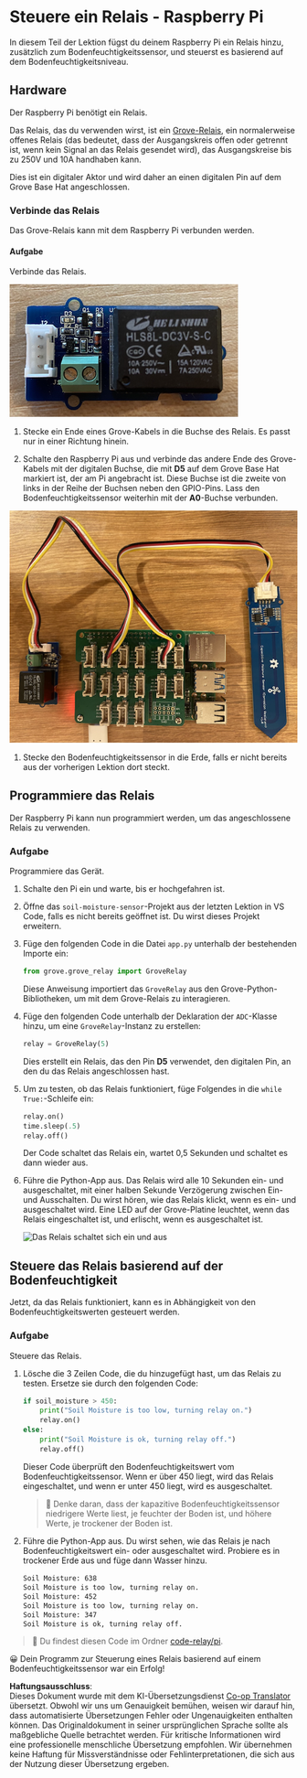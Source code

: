 <!--
CO_OP_TRANSLATOR_METADATA:
{
  "original_hash": "66b81165e60f8f169bd52a401b6a0f8b",
  "translation_date": "2025-08-25T21:28:01+00:00",
  "source_file": "2-farm/lessons/3-automated-plant-watering/pi-relay.md",
  "language_code": "de"
}
-->
# Steuere ein Relais - Raspberry Pi

In diesem Teil der Lektion fügst du deinem Raspberry Pi ein Relais hinzu, zusätzlich zum Bodenfeuchtigkeitssensor, und steuerst es basierend auf dem Bodenfeuchtigkeitsniveau.

## Hardware

Der Raspberry Pi benötigt ein Relais.

Das Relais, das du verwenden wirst, ist ein [Grove-Relais](https://www.seeedstudio.com/Grove-Relay.html), ein normalerweise offenes Relais (das bedeutet, dass der Ausgangskreis offen oder getrennt ist, wenn kein Signal an das Relais gesendet wird), das Ausgangskreise bis zu 250V und 10A handhaben kann.

Dies ist ein digitaler Aktor und wird daher an einen digitalen Pin auf dem Grove Base Hat angeschlossen.

### Verbinde das Relais

Das Grove-Relais kann mit dem Raspberry Pi verbunden werden.

#### Aufgabe

Verbinde das Relais.

![Ein Grove-Relais](../../../../../translated_images/grove-relay.d426958ca210fbd0fb7983d7edc069d46c73a8b0a099d94797bd756f7b6bb6be.de.png)

1. Stecke ein Ende eines Grove-Kabels in die Buchse des Relais. Es passt nur in einer Richtung hinein.

1. Schalte den Raspberry Pi aus und verbinde das andere Ende des Grove-Kabels mit der digitalen Buchse, die mit **D5** auf dem Grove Base Hat markiert ist, der am Pi angebracht ist. Diese Buchse ist die zweite von links in der Reihe der Buchsen neben den GPIO-Pins. Lass den Bodenfeuchtigkeitssensor weiterhin mit der **A0**-Buchse verbunden.

![Das Grove-Relais ist mit der D5-Buchse verbunden, und der Bodenfeuchtigkeitssensor ist mit der A0-Buchse verbunden](../../../../../translated_images/pi-relay-and-soil-moisture-sensor.02f3198975b8c53e69ec716cd2719ce117700bd1fc933eaf93476c103c57939b.de.png)

1. Stecke den Bodenfeuchtigkeitssensor in die Erde, falls er nicht bereits aus der vorherigen Lektion dort steckt.

## Programmiere das Relais

Der Raspberry Pi kann nun programmiert werden, um das angeschlossene Relais zu verwenden.

### Aufgabe

Programmiere das Gerät.

1. Schalte den Pi ein und warte, bis er hochgefahren ist.

1. Öffne das `soil-moisture-sensor`-Projekt aus der letzten Lektion in VS Code, falls es nicht bereits geöffnet ist. Du wirst dieses Projekt erweitern.

1. Füge den folgenden Code in die Datei `app.py` unterhalb der bestehenden Importe ein:

    ```python
    from grove.grove_relay import GroveRelay
    ```

    Diese Anweisung importiert das `GroveRelay` aus den Grove-Python-Bibliotheken, um mit dem Grove-Relais zu interagieren.

1. Füge den folgenden Code unterhalb der Deklaration der `ADC`-Klasse hinzu, um eine `GroveRelay`-Instanz zu erstellen:

    ```python
    relay = GroveRelay(5)
    ```

    Dies erstellt ein Relais, das den Pin **D5** verwendet, den digitalen Pin, an den du das Relais angeschlossen hast.

1. Um zu testen, ob das Relais funktioniert, füge Folgendes in die `while True:`-Schleife ein:

    ```python
    relay.on()
    time.sleep(.5)
    relay.off()
    ```

    Der Code schaltet das Relais ein, wartet 0,5 Sekunden und schaltet es dann wieder aus.

1. Führe die Python-App aus. Das Relais wird alle 10 Sekunden ein- und ausgeschaltet, mit einer halben Sekunde Verzögerung zwischen Ein- und Ausschalten. Du wirst hören, wie das Relais klickt, wenn es ein- und ausgeschaltet wird. Eine LED auf der Grove-Platine leuchtet, wenn das Relais eingeschaltet ist, und erlischt, wenn es ausgeschaltet ist.

    ![Das Relais schaltet sich ein und aus](../../../../../images/relay-turn-on-off.gif)

## Steuere das Relais basierend auf der Bodenfeuchtigkeit

Jetzt, da das Relais funktioniert, kann es in Abhängigkeit von den Bodenfeuchtigkeitswerten gesteuert werden.

### Aufgabe

Steuere das Relais.

1. Lösche die 3 Zeilen Code, die du hinzugefügt hast, um das Relais zu testen. Ersetze sie durch den folgenden Code:

    ```python
    if soil_moisture > 450:
        print("Soil Moisture is too low, turning relay on.")
        relay.on()
    else:
        print("Soil Moisture is ok, turning relay off.")
        relay.off()
    ```

    Dieser Code überprüft den Bodenfeuchtigkeitswert vom Bodenfeuchtigkeitssensor. Wenn er über 450 liegt, wird das Relais eingeschaltet, und wenn er unter 450 liegt, wird es ausgeschaltet.

    > 💁 Denke daran, dass der kapazitive Bodenfeuchtigkeitssensor niedrigere Werte liest, je feuchter der Boden ist, und höhere Werte, je trockener der Boden ist.

1. Führe die Python-App aus. Du wirst sehen, wie das Relais je nach Bodenfeuchtigkeitswert ein- oder ausgeschaltet wird. Probiere es in trockener Erde aus und füge dann Wasser hinzu.

    ```output
    Soil Moisture: 638
    Soil Moisture is too low, turning relay on.
    Soil Moisture: 452
    Soil Moisture is too low, turning relay on.
    Soil Moisture: 347
    Soil Moisture is ok, turning relay off.
    ```

> 💁 Du findest diesen Code im Ordner [code-relay/pi](../../../../../2-farm/lessons/3-automated-plant-watering/code-relay/pi).

😀 Dein Programm zur Steuerung eines Relais basierend auf einem Bodenfeuchtigkeitssensor war ein Erfolg!

**Haftungsausschluss**:  
Dieses Dokument wurde mit dem KI-Übersetzungsdienst [Co-op Translator](https://github.com/Azure/co-op-translator) übersetzt. Obwohl wir uns um Genauigkeit bemühen, weisen wir darauf hin, dass automatisierte Übersetzungen Fehler oder Ungenauigkeiten enthalten können. Das Originaldokument in seiner ursprünglichen Sprache sollte als maßgebliche Quelle betrachtet werden. Für kritische Informationen wird eine professionelle menschliche Übersetzung empfohlen. Wir übernehmen keine Haftung für Missverständnisse oder Fehlinterpretationen, die sich aus der Nutzung dieser Übersetzung ergeben.